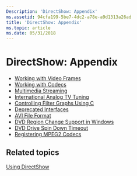 ```yaml
---
Description: 'DirectShow: Appendix'
ms.assetid: 94cfa199-5be7-4dc2-a78e-a9d1313a26ad
title: 'DirectShow: Appendix'
ms.topic: article
ms.date: 05/31/2018
---
```


# DirectShow: Appendix

-   [Working with Video Frames](working-with-video-frames.md)
-   [Working with Codecs](working-with-codecs.md)
-   [Multimedia Streaming](multimedia-streaming.md)
-   [International Analog TV Tuning](international-analog-tv-tuning.md)
-   [Controlling Filter Graphs Using C](controlling-filter-graphs-using-c.md)
-   [Deprecated Interfaces](deprecated-interfaces.md)
-   [AVI File Format](avi-file-format.md)
-   [DVD Region Change Support in Windows](dvd-region-change-support-in-windows.md)
-   [DVD Drive Spin Down Timeout](dvd-drive-spin-down-timeout.md)
-   [Registering MPEG2 Codecs](registering-mpeg2-codecs.md)

## Related topics

<dl> <dt>

[Using DirectShow](using-directshow.md)
</dt> </dl>

 

 



